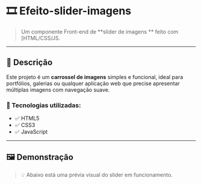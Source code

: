# 🎞️ Efeito-slider-imagens

> Um componente Front-end de  **slider de imagens ** feito com [HTML/CSS/JS.

---

## 📌 Descrição

Este projeto é um **carrossel de imagens** simples e funcional, ideal para portfólios, galerias ou qualquer aplicação web que precise apresentar múltiplas imagens com navegação suave.

### 🔧 Tecnologias utilizadas:
- ✅ HTML5
- ✅ CSS3 
- ✅ JavaScript 

---

## 🖼️ Demonstração

> 💡 Abaixo está uma prévia visual do slider em funcionamento.

